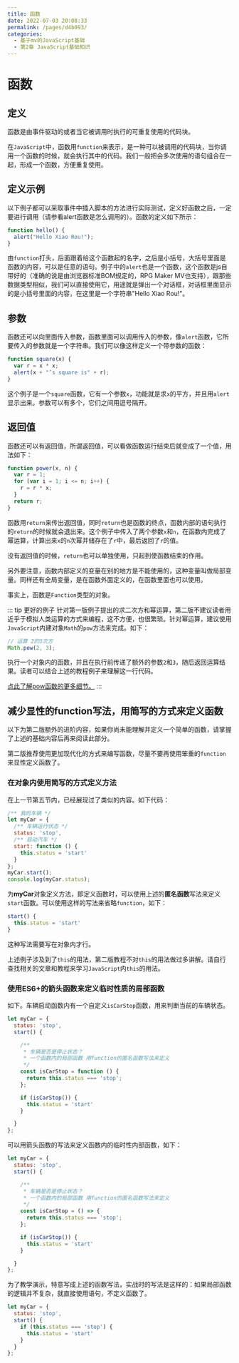 ```yaml
---
title: 函数
date: 2022-07-03 20:08:33
permalink: /pages/d4b093/
categories: 
  - 基于mv的JavaScript基础
  - 第2章 JavaScript基础知识
---
```


# 函数

## 定义
函数是由事件驱动的或者当它被调用时执行的可重复使用的代码块。

在```JavaScript```中，函数用```function```来表示，是一种可以被调用的代码块，当你调用一个函数的时候，就会执行其中的代码。我们一般把会多次使用的语句组合在一起，形成一个函数，方便重复使用。







## 定义示例
以下例子都可以采取事件中插入脚本的方法进行实际测试，定义好函数之后，一定要进行调用（请参看alert函数是怎么调用的）。函数的定义如下所示：
``` js
function hello() {
  alert("Hello Xiao Rou!");
}
```

由```function```打头，后面跟着给这个函数起的名字，之后是小括号，大括号里面是函数的内容，可以是任意的语句。例子中的```alert```也是一个函数，这个函数是js自带好的（准确的说是由浏览器标准BOM规定的，RPG Maker MV也支持），跟那些数据类型相似，我们可以直接使用它，用途就是弹出一个对话框，对话框里面显示的是小括号里面的内容，在这里是一个字符串"Hello Xiao Rou!"。







## 参数
函数还可以向里面传入参数，函数里面可以调用传入的参数，像```alert```函数，它所要传入的参数就是一个字符串。我们可以像这样定义一个带参数的函数：
``` js
function square(x) {
  var r = x * x;
  alert(x + "’s square is" + r);
}
```

这个例子是一个```square```函数，它有一个参数```x```，功能就是求```x```的平方，并且用```alert```显示出来。参数可以有多个，它们之间用逗号隔开。






## 返回值
函数还可以有返回值，所谓返回值，可以看做函数运行结束后就变成了一个值，用法如下：
``` js
function power(x, n) {
  var r = 1;
  for (var i = 1; i <= n; i++) {
    r = r * x;
  }
  return r;
}
```




函数用```return```来传出返回值，同时```return```也是函数的终点，函数内部的语句执行的```return```的时候就会退出来。这个例子中传入了两个参数```x```和```n```，在函数内完成了幂运算，计算出来```x```的```n```次幂并储存在了```r```中，最后返回了```r```的值。

没有返回值的时候，```return```也可以单独使用，只起到使函数结束的作用。

另外要注意，函数内部定义的变量在别的地方是不能使用的，这种变量叫做局部变量。同样还有全局变量，是在函数外面定义的，在函数里面也可以使用。

事实上，函数是```Function```类型的对象。






::: tip 更好的例子
针对第一版例子提出的求二次方和幂运算，第二版不建议读者用近乎于模拟人类运算的方式来编程，这不方便，也很繁琐。针对幂运算，建议使用```JavaScript```内建对象```Math```的```pow```方法来完成。如下：
``` js
// 运算 2的3次方
Math.pow(2, 3);
```
执行一个对象内的函数，并且在执行前传递了额外的参数```2```和```3```，随后返回运算结果。读者可以结合上述的教程例子来理解这一行代码。

[点此了解pow函数的更多细节。](https://developer.mozilla.org/zh-CN/docs/Web/JavaScript/Reference/Global_Objects/Math/pow)
:::




## 减少显性的function写法，用简写的方式来定义函数 <Badge text="进阶" />
以下为第二版额外的进阶内容，如果你尚未能理解并定义一个简单的函数，请掌握了上述的基础内容后再来阅读此部分。

第二版推荐使用更加现代化的方式来编写函数，尽量不要再使用笨重的```function```来显性定义函数了。





### 在对象内使用简写的方式定义方法
在上一节第五节内，已经展现过了类似的内容。如下代码：
``` js
/** 我的车辆 */
let myCar = {
  /** 车辆运行状态 */
  status: 'stop',
  /** 启动汽车 */
  start: function () {
    this.status = 'start'
  }
};
myCar.start();
console.log(myCar.status);
```

为**myCar**对象定义方法，即定义函数时，可以使用上述的**匿名函数**写法来定义```start```函数。可以使用这样的写法来省略```function```，如下：
``` js
start() {
  this.status = 'start'
}
```
这种写法需要写在对象内才行。

上述例子涉及到了```this```的用法，第二版教程不对```this```的用法做过多讲解。请自行查找相关的文章和教程来学习```JavaScript```内```this```的用法。






### 使用ES6+的箭头函数来定义临时性质的局部函数
如下。车辆启动函数内有一个自定义```isCarStop```函数，用来判断当前的车辆状态。
``` js
let myCar = {
  status: 'stop',
  start() {

    /** 
     * 车辆是否是停止状态？
     * 一个函数内的局部函数 用function的匿名函数写法来定义
     */
    const isCarStop = function () {
      return this.status === 'stop';
    };

    if (isCarStop()) {
      this.status = 'start'
    }

  }
};
```

可以用箭头函数的写法来定义函数内的临时性内部函数，如下：
``` js
let myCar = {
  status: 'stop',
  start() {

    /** 
     * 车辆是否是停止状态？
     * 一个函数内的局部函数 用function的匿名函数写法来定义
     */
    const isCarStop = () => {
      return this.status === 'stop';
    };

    if (isCarStop()) {
      this.status = 'start'
    }

  }
};
```

为了教学演示，特意写成上述的函数写法，实战时的写法是这样的：如果局部函数的逻辑并不复杂，就直接使用语句，不定义函数了。
``` js
let myCar = {
  status: 'stop',
  start() {
    if (this.status === 'stop') {
      this.status = 'start'
    }
  }
};
```
